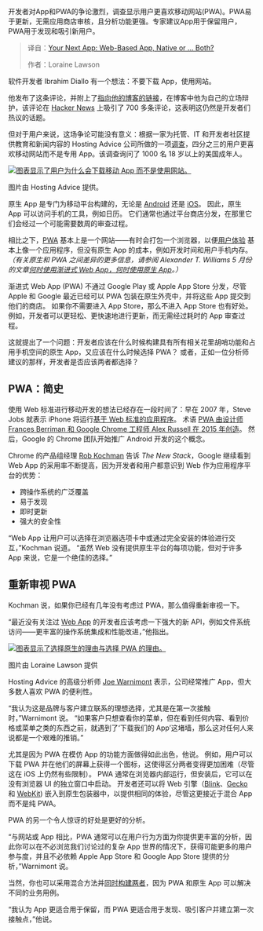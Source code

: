 
<!--
title: 未来应用形态：Web、原生，抑或两者合璧？
cover: https://cdn.thenewstack.io/media/2025/08/f3a590c2-web_app_getty_images.jpg
summary: 开发者对App和PWA的争论激烈，调查显示用户更喜欢移动网站(PWA)。PWA易于更新，无需应用商店审核，且分析功能更强。专家建议App用于保留用户，PWA用于发现和吸引新用户。
-->

开发者对App和PWA的争论激烈，调查显示用户更喜欢移动网站(PWA)。PWA易于更新，无需应用商店审核，且分析功能更强。专家建议App用于保留用户，PWA用于发现和吸引新用户。

> 译自：[Your Next App: Web-Based App, Native or … Both?](https://thenewstack.io/your-next-app-web-based-app-native-or-both/)
> 
> 作者：Loraine Lawson

软件开发者 Ibrahim Diallo 有一个想法：不要下载 App，使用网站。

他发布了这条评论，并附上了[指向他的博客的链接](https://idiallo.com/blog/dont-download-apps)，在博客中他为自己的立场辩护，该评论在 [Hacker News](https://news.ycombinator.com/item?id=44689059) 上吸引了 700 多条评论，这表明这仍然是开发者们热议的话题。

但对于用户来说，这场争论可能没有意义：根据一家为托管、IT 和开发者社区提供教育和新闻内容的 Hosting Advice 公司所做的一项[调查](https://www.hostingadvice.com/studies/survey-mandatory-app-downloads/)，四分之三的用户更喜欢移动网站而不是专用 App。该调查询问了 1000 名 18 岁以上的美国成年人。

[![图表显示了用户为什么会下载移动 App 而不是使用网站。](https://cdn.thenewstack.io/media/2025/08/2c7d596f-chart_hosting_advice.png)](https://cdn.thenewstack.io/media/2025/08/2c7d596f-chart_hosting_advice.png)

图片由 Hosting Advice 提供。

原生 App 是专门为移动平台构建的，无论是 [Android](https://thenewstack.io/implement-behavior-driven-development-in-android-with-cucumber/) 还是 [iOS](https://thenewstack.io/new-small-ai-model-lets-developers-experiment-on-ios/)。 因此，原生 App 可以访问手机的工具，例如日历。 它们通常也通过平台商店分发，在那里它们会经过一个可能需要数周的审查过程。

相比之下，[PWA](https://thenewstack.io/its-time-to-build-a-progressive-web-app-heres-how/) 基本上是一个网站——有时会打包一个浏览器，以便[用户体验](https://thenewstack.io/measuring-user-experience-in-modern-applications-and-infrastructure/) 基本上像一个应用程序，但没有原生 App 的成本，例如开发时间和用户手机内存。 *（有关原生和 PWA 之间差异的更多信息，请参阅 Alexander T. Williams 5 月份的文章[何时使用渐进式 Web App，何时使用原生 App](https://thenewstack.io/when-to-use-progressive-web-apps-and-when-to-go-native/)。）*

渐进式 Web App (PWA) 不通过 Google Play 或 Apple App Store 分发，尽管 Apple 和 Google 最近已经可以 PWA 包装在原生外壳中，并将这些 App 提交到他们的商店。 如果你不需要进入 App Store，那么不进入 App Store 也有好处。 例如，开发者可以更轻松、更快速地进行更新，而无需经过耗时的 App 审查过程。

这就提出了一个问题：开发者应该在什么时候构建具有所有相关花里胡哨功能和占用手机空间的原生 App，又应该在什么时候选择 PWA？ 或者，正如一位分析师建议的那样，开发者是否应该两者都选择？

## PWA：简史

使用 Web 标准进行移动开发的想法已经存在一段时间了：早在 2007 年，Steve Jobs 就表示 iPhone 将运行[基于 Web 标准的应用程序](https://www.apple.com/newsroom/2007/06/11iPhone-to-Support-Third-Party-Web-2-0-Applications/)。 术语 [PWA 由设计师 Frances Berriman 和 Google Chrome 工程师 Alex Russell 在 2015 年创造](https://infrequently.org/2015/06/progressive-apps-escaping-tabs-without-losing-our-soul/)。 然后，Google 的 Chrome 团队开始推广 Android 开发的这个概念。

Chrome 的产品组经理 [Rob Kochman](https://www.linkedin.com/in/rkochman/) 告诉 *The New Stack*，Google 继续看到 Web App 的采用率不断提高，因为开发者和用户都意识到 Web 作为应用程序平台的优势：

*   跨操作系统的广泛覆盖
*   易于发现
*   即时更新
*   强大的安全性

“Web App 让用户可以选择在浏览器选项卡中或通过完全安装的体验进行交互，”Kochman 说道。 “虽然 Web 没有提供原生平台的每项功能，但对于许多 App 来说，它是一个绝佳的选择。”

## 重新审视 PWA

Kochman 说，如果你已经有几年没有考虑过 PWA，那么值得重新审视一下。

“最近没有关注过 [Web App](https://thenewstack.io/web-app-development-sans-javascript-with-microsoft-blazor/) 的开发者应该考虑一下强大的新 API，例如文件系统访问——更丰富的操作系统集成和性能改进，”他指出。

[![图表显示了选择原生的理由与选择 PWA 的理由。](https://cdn.thenewstack.io/media/2025/08/e77905a0-should_you_build_native_app_or_pwa.png)](https://cdn.thenewstack.io/media/2025/08/e77905a0-should_you_build_native_app_or_pwa.png)

图片由 Loraine Lawson 提供

Hosting Advice 的高级分析师 [Joe Warnimont](https://www.linkedin.com/in/joewarnimont/) 表示，公司经常推广 App，但大多数人喜欢 PWA 的便利性。

“我认为这是品牌与客户建立联系的理想选择，尤其是在第一次接触时，”Warnimont 说。 “如果客户只想查看你的菜单，但在看到任何内容、看到价格或菜单之类的东西之前，就遇到了‘下载我们的 App’这堵墙，那么这对任何人来说都是一个艰难的推销。”

尤其是因为 PWA 在模仿 App 的功能方面做得如此出色，他说。 例如，用户可以下载 PWA 并在他们的屏幕上获得一个图标，这使得区分两者变得更加困难（尽管这在 iOS 上仍然有些限制）。 PWA 通常在浏览器内部运行，但安装后，它可以在没有浏览器 UI 的独立窗口中启动。 开发者还可以将 Web 引擎（[Blink](https://www.chromium.org/blink/)、[Gecko](https://firefox-source-docs.mozilla.org/overview/gecko.html) 和 [WebKit](https://webkit.org/)) 嵌入到原生包装器中，以提供相同的体验，尽管这更接近于混合 App 而不是纯 PWA。

PWA 的另一个令人惊讶的好处是更好的分析。

“与网站或 App 相比，PWA 通常可以在用户行为方面为你提供更丰富的分析，因此你可以在不必浏览我们讨论过的复杂 App 世界的情况下，获得可能更多的用户参与度，并且不必依赖 Apple App Store 和 Google App Store 提供的分析，”Warnimont 说。

当然，你也可以采用混合方法并[同时构建两者](https://thenewstack.io/one-lets-frontend-devs-build-once-deploy-web-and-native-apps/)，因为 PWA 和原生 App 可以解决不同的业务用例。

“我认为 App 更适合用于保留，而 PWA 更适合用于发现、吸引客户并建立第一次接触点，”他说。